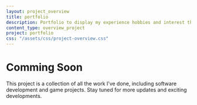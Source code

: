 ```yaml
---
layout: project_overview
title: portfolio
description: Portfolio to display my experience hobbies and interest throughout my career
content_type: overview_project
project: portfolio
css: "/assets/css/project-overview.css"
---
```


# Comming Soon

This project is a collection of all the work I’ve done, including software development and game projects.
Stay tuned for more updates and exciting developments.